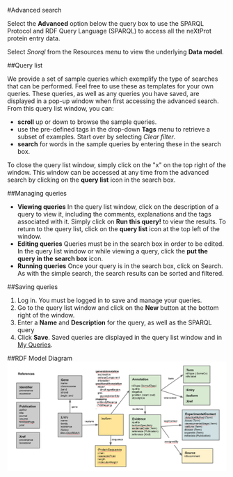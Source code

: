 #Advanced search

Select the **Advanced** option below the query box to use the SPARQL Protocol and RDF Query Language (SPARQL) to access all the neXtProt protein entry data.

Select _Snorql_ from the Resources menu to view the underlying **Data model**.

##Query list

We provide a set of sample queries which exemplify the type of searches that can be performed. Feel free to use these as templates for your own queries. These queries, as well as any queries you have saved, are displayed in a pop-up window when first accessing the advanced search. From this query list window, you can:

* **scroll** up or down to browse the sample queries.
* use the pre-defined tags in the drop-down **Tags** menu to retrieve a subset of examples. Start over by selecting *Clear filter*.
* **search** for words in the sample queries by entering these in the search box.

To close the query list window, simply click on the "x" on the top right of the window. This window can be accessed at any time from the advanced search by clicking on the **query list** icon in the search box.

##Managing queries

* **Viewing queries** In the query list window, click on the description of a query to view it, including the comments, explanations and the tags associated with it. Simply click on **Run this query!** to view the results. To return to the query list, click on the **query list** icon at the top left of the window.
* **Editing queries** Queries must be in the search box in order to be edited. In the query list window or while viewing a query, click the **put the query in the search box** icon. 
* **Running queries** Once your query is in the search box, click on Search. As with the simple search, the search results can be sorted and filtered.

##Saving queries

1. Log in. You must be logged in to save and manage your queries.
2. Go to the query list window and click on the **New** button at the bottom right of the window.
3. Enter a **Name** and **Description** for the query, as well as the SPARQL query
4. Click **Save**. Saved queries are displayed in the query list window and in [My Queries](user/queries).

##RDF Model Diagram
![nextprot rdf data model](assets/rdf-model.png "Rdf Data Model")
